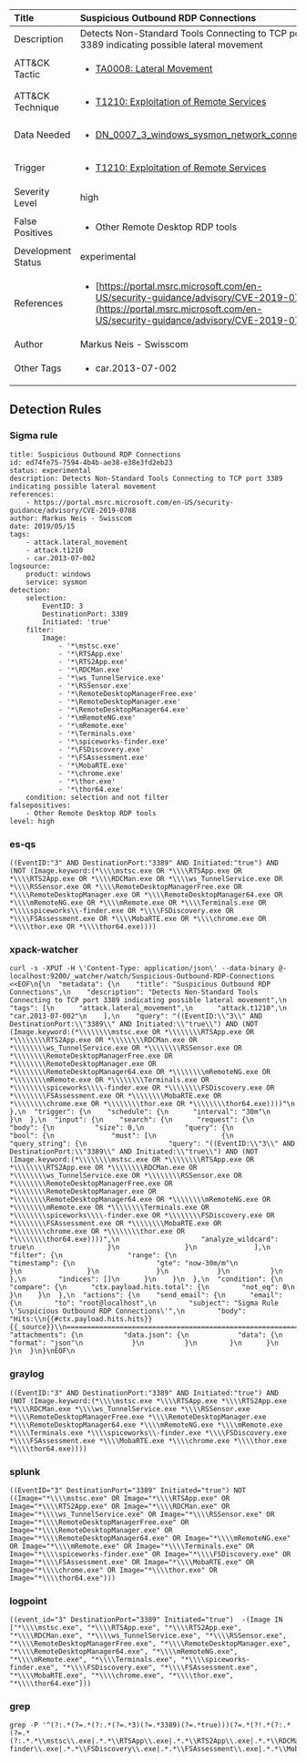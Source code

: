 | Title                | Suspicious Outbound RDP Connections                                                                                                                                                 |
|:---------------------|:------------------------------------------------------------------------------------------------------------------------------------------------------------|
| Description          | Detects Non-Standard Tools Connecting to TCP port 3389 indicating possible lateral movement                                                                                                                                           |
| ATT&amp;CK Tactic    |  <ul><li>[TA0008: Lateral Movement](https://attack.mitre.org/tactics/TA0008)</li></ul>  |
| ATT&amp;CK Technique | <ul><li>[T1210: Exploitation of Remote Services](https://attack.mitre.org/techniques/T1210)</li></ul>  |
| Data Needed          | <ul><li>[DN_0007_3_windows_sysmon_network_connection](../Data_Needed/DN_0007_3_windows_sysmon_network_connection.md)</li></ul>  |
| Trigger              | <ul><li>[T1210: Exploitation of Remote Services](../Triggers/T1210.md)</li></ul>  |
| Severity Level       | high |
| False Positives      | <ul><li>Other Remote Desktop RDP tools</li></ul>  |
| Development Status   | experimental |
| References           | <ul><li>[https://portal.msrc.microsoft.com/en-US/security-guidance/advisory/CVE-2019-0708](https://portal.msrc.microsoft.com/en-US/security-guidance/advisory/CVE-2019-0708)</li></ul>  |
| Author               | Markus Neis - Swisscom |
| Other Tags           | <ul><li>car.2013-07-002</li></ul> | 

## Detection Rules

### Sigma rule

```
title: Suspicious Outbound RDP Connections
id: ed74fe75-7594-4b4b-ae38-e38e3fd2eb23
status: experimental
description: Detects Non-Standard Tools Connecting to TCP port 3389 indicating possible lateral movement
references:
    - https://portal.msrc.microsoft.com/en-US/security-guidance/advisory/CVE-2019-0708
author: Markus Neis - Swisscom
date: 2019/05/15
tags:
    - attack.lateral_movement
    - attack.t1210
    - car.2013-07-002
logsource:
    product: windows
    service: sysmon
detection:
    selection:
        EventID: 3
        DestinationPort: 3389
        Initiated: 'true'
    filter:
        Image:
            - '*\mstsc.exe'
            - '*\RTSApp.exe'
            - '*\RTS2App.exe'
            - '*\RDCMan.exe'
            - '*\ws_TunnelService.exe'
            - '*\RSSensor.exe'
            - '*\RemoteDesktopManagerFree.exe'
            - '*\RemoteDesktopManager.exe'
            - '*\RemoteDesktopManager64.exe'
            - '*\mRemoteNG.exe'
            - '*\mRemote.exe'
            - '*\Terminals.exe'
            - '*\spiceworks-finder.exe'
            - '*\FSDiscovery.exe'
            - '*\FSAssessment.exe'
            - '*\MobaRTE.exe'
            - '*\chrome.exe'
            - '*\thor.exe'
            - '*\thor64.exe'
    condition: selection and not filter 
falsepositives:
    - Other Remote Desktop RDP tools
level: high

```





### es-qs
    
```
((EventID:"3" AND DestinationPort:"3389" AND Initiated:"true") AND (NOT (Image.keyword:(*\\\\mstsc.exe OR *\\\\RTSApp.exe OR *\\\\RTS2App.exe OR *\\\\RDCMan.exe OR *\\\\ws_TunnelService.exe OR *\\\\RSSensor.exe OR *\\\\RemoteDesktopManagerFree.exe OR *\\\\RemoteDesktopManager.exe OR *\\\\RemoteDesktopManager64.exe OR *\\\\mRemoteNG.exe OR *\\\\mRemote.exe OR *\\\\Terminals.exe OR *\\\\spiceworks\\-finder.exe OR *\\\\FSDiscovery.exe OR *\\\\FSAssessment.exe OR *\\\\MobaRTE.exe OR *\\\\chrome.exe OR *\\\\thor.exe OR *\\\\thor64.exe))))
```


### xpack-watcher
    
```
curl -s -XPUT -H \'Content-Type: application/json\' --data-binary @- localhost:9200/_watcher/watch/Suspicious-Outbound-RDP-Connections <<EOF\n{\n  "metadata": {\n    "title": "Suspicious Outbound RDP Connections",\n    "description": "Detects Non-Standard Tools Connecting to TCP port 3389 indicating possible lateral movement",\n    "tags": [\n      "attack.lateral_movement",\n      "attack.t1210",\n      "car.2013-07-002"\n    ],\n    "query": "((EventID:\\"3\\" AND DestinationPort:\\"3389\\" AND Initiated:\\"true\\") AND (NOT (Image.keyword:(*\\\\\\\\mstsc.exe OR *\\\\\\\\RTSApp.exe OR *\\\\\\\\RTS2App.exe OR *\\\\\\\\RDCMan.exe OR *\\\\\\\\ws_TunnelService.exe OR *\\\\\\\\RSSensor.exe OR *\\\\\\\\RemoteDesktopManagerFree.exe OR *\\\\\\\\RemoteDesktopManager.exe OR *\\\\\\\\RemoteDesktopManager64.exe OR *\\\\\\\\mRemoteNG.exe OR *\\\\\\\\mRemote.exe OR *\\\\\\\\Terminals.exe OR *\\\\\\\\spiceworks\\\\-finder.exe OR *\\\\\\\\FSDiscovery.exe OR *\\\\\\\\FSAssessment.exe OR *\\\\\\\\MobaRTE.exe OR *\\\\\\\\chrome.exe OR *\\\\\\\\thor.exe OR *\\\\\\\\thor64.exe))))"\n  },\n  "trigger": {\n    "schedule": {\n      "interval": "30m"\n    }\n  },\n  "input": {\n    "search": {\n      "request": {\n        "body": {\n          "size": 0,\n          "query": {\n            "bool": {\n              "must": [\n                {\n                  "query_string": {\n                    "query": "((EventID:\\"3\\" AND DestinationPort:\\"3389\\" AND Initiated:\\"true\\") AND (NOT (Image.keyword:(*\\\\\\\\mstsc.exe OR *\\\\\\\\RTSApp.exe OR *\\\\\\\\RTS2App.exe OR *\\\\\\\\RDCMan.exe OR *\\\\\\\\ws_TunnelService.exe OR *\\\\\\\\RSSensor.exe OR *\\\\\\\\RemoteDesktopManagerFree.exe OR *\\\\\\\\RemoteDesktopManager.exe OR *\\\\\\\\RemoteDesktopManager64.exe OR *\\\\\\\\mRemoteNG.exe OR *\\\\\\\\mRemote.exe OR *\\\\\\\\Terminals.exe OR *\\\\\\\\spiceworks\\\\-finder.exe OR *\\\\\\\\FSDiscovery.exe OR *\\\\\\\\FSAssessment.exe OR *\\\\\\\\MobaRTE.exe OR *\\\\\\\\chrome.exe OR *\\\\\\\\thor.exe OR *\\\\\\\\thor64.exe))))",\n                    "analyze_wildcard": true\n                  }\n                }\n              ],\n              "filter": {\n                "range": {\n                  "timestamp": {\n                    "gte": "now-30m/m"\n                  }\n                }\n              }\n            }\n          }\n        },\n        "indices": []\n      }\n    }\n  },\n  "condition": {\n    "compare": {\n      "ctx.payload.hits.total": {\n        "not_eq": 0\n      }\n    }\n  },\n  "actions": {\n    "send_email": {\n      "email": {\n        "to": "root@localhost",\n        "subject": "Sigma Rule \'Suspicious Outbound RDP Connections\'",\n        "body": "Hits:\\n{{#ctx.payload.hits.hits}}{{_source}}\\n================================================================================\\n{{/ctx.payload.hits.hits}}",\n        "attachments": {\n          "data.json": {\n            "data": {\n              "format": "json"\n            }\n          }\n        }\n      }\n    }\n  }\n}\nEOF\n
```


### graylog
    
```
((EventID:"3" AND DestinationPort:"3389" AND Initiated:"true") AND (NOT (Image.keyword:(*\\\\mstsc.exe *\\\\RTSApp.exe *\\\\RTS2App.exe *\\\\RDCMan.exe *\\\\ws_TunnelService.exe *\\\\RSSensor.exe *\\\\RemoteDesktopManagerFree.exe *\\\\RemoteDesktopManager.exe *\\\\RemoteDesktopManager64.exe *\\\\mRemoteNG.exe *\\\\mRemote.exe *\\\\Terminals.exe *\\\\spiceworks\\-finder.exe *\\\\FSDiscovery.exe *\\\\FSAssessment.exe *\\\\MobaRTE.exe *\\\\chrome.exe *\\\\thor.exe *\\\\thor64.exe))))
```


### splunk
    
```
((EventID="3" DestinationPort="3389" Initiated="true") NOT ((Image="*\\\\mstsc.exe" OR Image="*\\\\RTSApp.exe" OR Image="*\\\\RTS2App.exe" OR Image="*\\\\RDCMan.exe" OR Image="*\\\\ws_TunnelService.exe" OR Image="*\\\\RSSensor.exe" OR Image="*\\\\RemoteDesktopManagerFree.exe" OR Image="*\\\\RemoteDesktopManager.exe" OR Image="*\\\\RemoteDesktopManager64.exe" OR Image="*\\\\mRemoteNG.exe" OR Image="*\\\\mRemote.exe" OR Image="*\\\\Terminals.exe" OR Image="*\\\\spiceworks-finder.exe" OR Image="*\\\\FSDiscovery.exe" OR Image="*\\\\FSAssessment.exe" OR Image="*\\\\MobaRTE.exe" OR Image="*\\\\chrome.exe" OR Image="*\\\\thor.exe" OR Image="*\\\\thor64.exe")))
```


### logpoint
    
```
((event_id="3" DestinationPort="3389" Initiated="true")  -(Image IN ["*\\\\mstsc.exe", "*\\\\RTSApp.exe", "*\\\\RTS2App.exe", "*\\\\RDCMan.exe", "*\\\\ws_TunnelService.exe", "*\\\\RSSensor.exe", "*\\\\RemoteDesktopManagerFree.exe", "*\\\\RemoteDesktopManager.exe", "*\\\\RemoteDesktopManager64.exe", "*\\\\mRemoteNG.exe", "*\\\\mRemote.exe", "*\\\\Terminals.exe", "*\\\\spiceworks-finder.exe", "*\\\\FSDiscovery.exe", "*\\\\FSAssessment.exe", "*\\\\MobaRTE.exe", "*\\\\chrome.exe", "*\\\\thor.exe", "*\\\\thor64.exe"]))
```


### grep
    
```
grep -P '^(?:.*(?=.*(?:.*(?=.*3)(?=.*3389)(?=.*true)))(?=.*(?!.*(?:.*(?=.*(?:.*.*\\mstsc\\.exe|.*.*\\RTSApp\\.exe|.*.*\\RTS2App\\.exe|.*.*\\RDCMan\\.exe|.*.*\\ws_TunnelService\\.exe|.*.*\\RSSensor\\.exe|.*.*\\RemoteDesktopManagerFree\\.exe|.*.*\\RemoteDesktopManager\\.exe|.*.*\\RemoteDesktopManager64\\.exe|.*.*\\mRemoteNG\\.exe|.*.*\\mRemote\\.exe|.*.*\\Terminals\\.exe|.*.*\\spiceworks-finder\\.exe|.*.*\\FSDiscovery\\.exe|.*.*\\FSAssessment\\.exe|.*.*\\MobaRTE\\.exe|.*.*\\chrome\\.exe|.*.*\\thor\\.exe|.*.*\\thor64\\.exe))))))'
```




